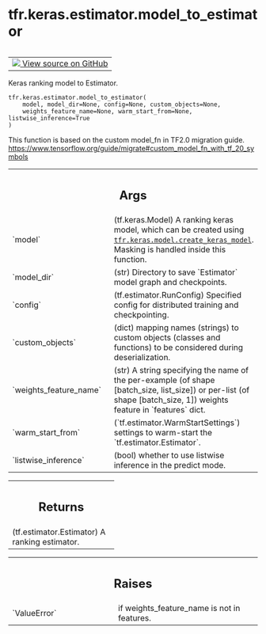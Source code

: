 <div itemscope itemtype="http://developers.google.com/ReferenceObject">
<meta itemprop="name" content="tfr.keras.estimator.model_to_estimator" />
<meta itemprop="path" content="Stable" />
</div>

# tfr.keras.estimator.model_to_estimator

<!-- Insert buttons and diff -->

<table class="tfo-notebook-buttons tfo-api" align="left">

<td>
  <a target="_blank" href="https://github.com/tensorflow/ranking/tree/master/tensorflow_ranking/python/keras/estimator.py">
    <img src="https://www.tensorflow.org/images/GitHub-Mark-32px.png" />
    View source on GitHub
  </a>
</td>
</table>

Keras ranking model to Estimator.

<pre class="devsite-click-to-copy prettyprint lang-py tfo-signature-link">
<code>tfr.keras.estimator.model_to_estimator(
    model, model_dir=None, config=None, custom_objects=None,
    weights_feature_name=None, warm_start_from=None, listwise_inference=True
)
</code></pre>

<!-- Placeholder for "Used in" -->

This function is based on the custom model_fn in TF2.0 migration guide.
https://www.tensorflow.org/guide/migrate#custom_model_fn_with_tf_20_symbols

<!-- Tabular view -->

 <table class="responsive fixed orange">
<colgroup><col width="214px"><col></colgroup>
<tr><th colspan="2"><h2 class="add-link">Args</h2></th></tr>

<tr>
<td>
`model`
</td>
<td>
(tf.keras.Model) A ranking keras model, which  can be created using
<a href="../../../tfr/keras/model/create_keras_model.md"><code>tfr.keras.model.create_keras_model</code></a>. Masking is handled inside this
function.
</td>
</tr><tr>
<td>
`model_dir`
</td>
<td>
(str) Directory to save `Estimator` model graph and checkpoints.
</td>
</tr><tr>
<td>
`config`
</td>
<td>
(tf.estimator.RunConfig) Specified config for distributed training
and checkpointing.
</td>
</tr><tr>
<td>
`custom_objects`
</td>
<td>
(dict) mapping names (strings) to custom objects (classes
and functions) to be considered during deserialization.
</td>
</tr><tr>
<td>
`weights_feature_name`
</td>
<td>
(str) A string specifying the name of the per-example
(of shape [batch_size, list_size]) or per-list (of shape [batch_size, 1])
weights feature in `features` dict.
</td>
</tr><tr>
<td>
`warm_start_from`
</td>
<td>
(`tf.estimator.WarmStartSettings`) settings to warm-start
the `tf.estimator.Estimator`.
</td>
</tr><tr>
<td>
`listwise_inference`
</td>
<td>
(bool) whether to use listwise inference in the predict
mode.
</td>
</tr>
</table>

<!-- Tabular view -->

 <table class="responsive fixed orange">
<colgroup><col width="214px"><col></colgroup>
<tr><th colspan="2"><h2 class="add-link">Returns</h2></th></tr>
<tr class="alt">
<td colspan="2">
(tf.estimator.Estimator) A ranking estimator.
</td>
</tr>

</table>

<!-- Tabular view -->

 <table class="responsive fixed orange">
<colgroup><col width="214px"><col></colgroup>
<tr><th colspan="2"><h2 class="add-link">Raises</h2></th></tr>

<tr>
<td>
`ValueError`
</td>
<td>
if weights_feature_name is not in features.
</td>
</tr>
</table>
